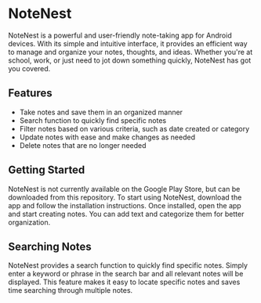 # NoteNest

NoteNest is a powerful and user-friendly note-taking app for Android devices. With its simple and intuitive interface, it provides an efficient way to manage and organize your notes, thoughts, and ideas. Whether you're at school, work, or just need to jot down something quickly, NoteNest has got you covered.

## Features
- Take notes and save them in an organized manner
- Search function to quickly find specific notes
- Filter notes based on various criteria, such as date created or category
- Update notes with ease and make changes as needed
- Delete notes that are no longer needed

## Getting Started

NoteNest is not currently available on the Google Play Store, but can be downloaded from this repository. To start using NoteNest, download the app and follow the installation instructions. Once installed, open the app and start creating notes. You can add text and categorize them for better organization.

## Searching Notes

NoteNest provides a search function to quickly find specific notes. Simply enter a keyword or phrase in the search bar and all relevant notes will be displayed. This feature makes it easy to locate specific notes and saves time searching through multiple notes.
